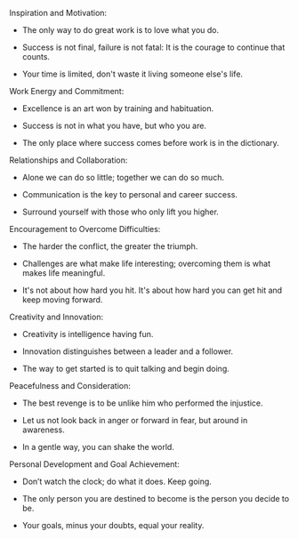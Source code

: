 Inspiration and Motivation:

-  The only way to do great work is to love what you do.

- Success is not final, failure is not fatal: It is the courage to continue that counts.

- Your time is limited, don't waste it living someone else's life.

Work Energy and Commitment:

- Excellence is an art won by training and habituation.

- Success is not in what you have, but who you are.

- The only place where success comes before work is in the dictionary.

Relationships and Collaboration:

- Alone we can do so little; together we can do so much.

- Communication is the key to personal and career success.

- Surround yourself with those who only lift you higher.

Encouragement to Overcome Difficulties:

- The harder the conflict, the greater the triumph.

- Challenges are what make life interesting; overcoming them is what makes life meaningful.

- It's not about how hard you hit. It's about how hard you can get hit and keep moving forward.

Creativity and Innovation:

- Creativity is intelligence having fun.

- Innovation distinguishes between a leader and a follower.

- The way to get started is to quit talking and begin doing.

Peacefulness and Consideration:

- The best revenge is to be unlike him who performed the injustice.

- Let us not look back in anger or forward in fear, but around in awareness.

- In a gentle way, you can shake the world.

Personal Development and Goal Achievement:

- Don’t watch the clock; do what it does. Keep going.

- The only person you are destined to become is the person you decide to be.

- Your goals, minus your doubts, equal your reality.